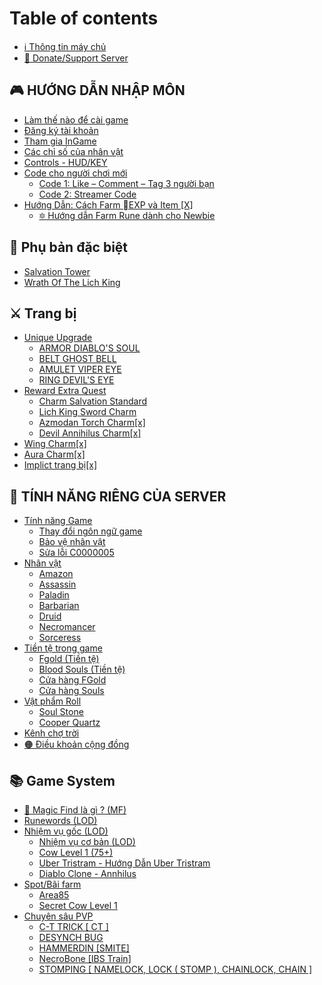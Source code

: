 # Table of contents

* [ℹ️ Thông tin máy chủ](README.md)
* [🤝 Donate/Support Server](join-d2vn/donate.md)

## 🎮 HƯỚNG DẪN NHẬP MÔN <a href="#join-d2vn" id="join-d2vn"></a>

* [Làm thế nào để cài game](join-d2vn/installation.md)
* [Đăng ký tài khoản](join-d2vn/first-time-joining-the-game.md)
* [Tham gia InGame](join-d2vn/tham-gia-ingame.md)
* [Các chỉ số của nhân vật](join-d2vn/cac-chi-so-cua-nhan-vat.md)
* [Controls - HUD/KEY](join-d2vn/menu-tools-interface-and-features.md)
* [Code cho người chơi mới](join-d2vn/code-cho-nguoi-choi-moi/README.md)
  * [Code 1: Like – Comment – Tag 3 người bạn](join-d2vn/code-cho-nguoi-choi-moi/code-1-like-comment-tag-3-nguoi-ban.md)
  * [Code 2: Streamer Code](join-d2vn/code-cho-nguoi-choi-moi/code-2-streamer-code.md)
* [Hướng Dẫn: Cách Farm EXP và Item \[X\]](join-d2vn/huong-dan-cach-farm-exp-va-item-x/README.md)
  * [🔯 Hướng dẫn Farm Rune dành cho Newbie](join-d2vn/huong-dan-cach-farm-exp-va-item-x/huong-dan-farm-rune-danh-cho-newbie.md)

## 🦕 Phụ bản đặc biệt

* [Salvation Tower](phu-ban-dac-biet/salvation-tower.md)
* [Wrath Of The Lich King](phu-ban-dac-biet/wrath-of-the-lich-king.md)

## ⚔️ Trang bị

* [Unique Upgrade](trang-bi/unique-upgrade/README.md)
  * [ARMOR DIABLO'S SOUL](trang-bi/unique-upgrade/armor-diablos-soul.md)
  * [BELT GHOST BELL](trang-bi/unique-upgrade/belt-ghost-bell.md)
  * [AMULET VIPER EYE](trang-bi/unique-upgrade/amulet-viper-eye.md)
  * [RING DEVIL'S EYE](trang-bi/unique-upgrade/ring-devils-eye.md)
* [Reward Extra Quest](wiki/reward-extra-quest/README.md)
  * [Charm Salvation Standard](trang-bi/reward-extra-quest/charm-salvation-standard.md)
  * [Lich King Sword Charm](trang-bi/reward-extra-quest/lich-king-sword-charm.md)
  * [Azmodan Torch Charm\[x\]](trang-bi/reward-extra-quest/azmodan-torch-charm-x.md)
  * [Devil Annihilus Charm\[x\]](trang-bi/reward-extra-quest/devil-annihilus-charm-x.md)
* [Wing Charm\[x\]](trang-bi/wing-charm-x.md)
* [Aura Charm\[x\]](trang-bi/aura-charm-x.md)
* [Implict trang bị\[x\]](trang-bi/implict-trang-bi-x.md)

## 🦁 TÍNH NĂNG RIÊNG CỦA SERVER

* [Tính năng Game](wiki/game-features/README.md)
  * [Thay đổi ngôn ngữ game](wiki/game-features/changing-the-game-language.md)
  * [Bảo vệ nhân vật](join-d2vn/character-protection.md)
  * [Sửa lỗi C0000005](join-d2vn/fixing-error-c0000005.md)
* [Nhân vật](wiki/characters/README.md)
  * [Amazon](wiki/characters/amazon.md)
  * [Assassin](wiki/characters/assassin.md)
  * [Paladin](wiki/characters/paladin.md)
  * [Barbarian](wiki/characters/barbarian.md)
  * [Druid](wiki/characters/druid.md)
  * [Necromancer](wiki/characters/necromancer.md)
  * [Sorceress](wiki/characters/sorceress.md)
* [Tiền tệ trong game](wiki/currency-in-the-game/README.md)
  * [Fgold (Tiền tệ)](wiki/currency-in-the-game/fgold-currency.md)
  * [Blood Souls (Tiền tệ)](wiki/currency-in-the-game/blood-souls-currency.md)
  * [Cửa hàng FGold](wiki/currency-in-the-game/fgold-shop.md)
  * [Cửa hàng Souls](wiki/currency-in-the-game/souls-shop.md)
* [Vật phẩm Roll](wiki/vat-pham-roll/README.md)
  * [Soul Stone](wiki/vat-pham-roll/soul-stone.md)
  * [Cooper Quartz](wiki/vat-pham-roll/cooper-quartz.md)
* [Kênh chợ trời](wiki/kenh-cho-troi.md)
* [🟠 Điều khoản cộng đồng](about-us/community-guidelines.md)

## 📚 Game System

* [👀 Magic Find là gì ? (MF)](wiki/game-features/what-is-magic-find-mf.md)
* [Runewords (LOD)](game-system/runewords-lod.md)
* [Nhiệm vụ gốc (LOD)](wiki/original-quests-lod/README.md)
  * [Nhiệm vụ cơ bản (LOD)](wiki/original-quests-lod/basic-quests-lod.md)
  * [Cow Level 1 (75+)](wiki/original-quests-lod/cow-level-1-75+.md)
  * [Uber Tristram - Hướng Dẫn Uber Tristram](wiki/original-quests-lod/uber-tristram-hellfire-torch.md)
  * [Diablo Clone - Annhilus](wiki/original-quests-lod/diablo-clone-annhilus.md)
* [Spot/Bãi farm](wiki/spot-bai-farm/README.md)
  * [Area85](wiki/spot-bai-farm/area85.md)
  * [Secret Cow Level 1](wiki/spot-bai-farm/secret-cow-level-1.md)
* [Chuyên sâu PVP](wiki/chuyen-sau-pvp/README.md)
  * [C-T TRICK \[ CT \]](wiki/chuyen-sau-pvp/c-t-trick-ct.md)
  * [DESYNCH BUG](wiki/chuyen-sau-pvp/desynch-bug.md)
  * [HAMMERDIN \[SMITE\]](wiki/chuyen-sau-pvp/hammerdin-smite.md)
  * [NecroBone \[IBS Train\]](wiki/chuyen-sau-pvp/necrobone-ibs-train.md)
  * [STOMPING \[ NAMELOCK, LOCK ( STOMP ), CHAINLOCK, CHAIN \]](wiki/chuyen-sau-pvp/stomping-namelock-lock-stomp-chainlock-chain.md)
